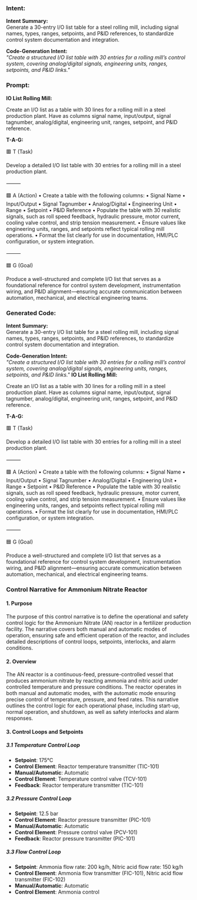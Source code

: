 ### Intent:
**Intent Summary:**  
Generate a 30-entry I/O list table for a steel rolling mill, including signal names, types, ranges, setpoints, and P&ID references, to standardize control system documentation and integration.  

**Code-Generation Intent:**  
*"Create a structured I/O list table with 30 entries for a rolling mill’s control system, covering analog/digital signals, engineering units, ranges, setpoints, and P&ID links."*

### Prompt:
**IO List Rolling Mill:**

Create an I/O list as a table with 30 lines for a rolling mill in a steel production plant. Have as columns signal name, input/output, signal tagnumber, analog/digital, engineering unit, ranges, setpoint, and P&ID reference.

**T-A-G:**

🟥 T (Task)

Develop a detailed I/O list table with 30 entries for a rolling mill in a steel production plant.

⸻

🟩 A (Action)
	•	Create a table with the following columns:
	•	Signal Name
	•	Input/Output
	•	Signal Tagnumber
	•	Analog/Digital
	•	Engineering Unit
	•	Range
	•	Setpoint
	•	P&ID Reference
	•	Populate the table with 30 realistic signals, such as roll speed feedback, hydraulic pressure, motor current, cooling valve control, and strip tension measurement.
	•	Ensure values like engineering units, ranges, and setpoints reflect typical rolling mill operations.
	•	Format the list clearly for use in documentation, HMI/PLC configuration, or system integration.

⸻

🟦 G (Goal)

Produce a well-structured and complete I/O list that serves as a foundational reference for control system development, instrumentation wiring, and P&ID alignment—ensuring accurate communication between automation, mechanical, and electrical engineering teams.

### Generated Code:
**Intent Summary:**  
Generate a 30-entry I/O list table for a steel rolling mill, including signal names, types, ranges, setpoints, and P&ID references, to standardize control system documentation and integration.  

**Code-Generation Intent:**  
*"Create a structured I/O list table with 30 entries for a rolling mill’s control system, covering analog/digital signals, engineering units, ranges, setpoints, and P&ID links."*
**IO List Rolling Mill:**

Create an I/O list as a table with 30 lines for a rolling mill in a steel production plant. Have as columns signal name, input/output, signal tagnumber, analog/digital, engineering unit, ranges, setpoint, and P&ID reference.

**T-A-G:**

🟥 T (Task)

Develop a detailed I/O list table with 30 entries for a rolling mill in a steel production plant.

⸻

🟩 A (Action)
	•	Create a table with the following columns:
	•	Signal Name
	•	Input/Output
	•	Signal Tagnumber
	•	Analog/Digital
	•	Engineering Unit
	•	Range
	•	Setpoint
	•	P&ID Reference
	•	Populate the table with 30 realistic signals, such as roll speed feedback, hydraulic pressure, motor current, cooling valve control, and strip tension measurement.
	•	Ensure values like engineering units, ranges, and setpoints reflect typical rolling mill operations.
	•	Format the list clearly for use in documentation, HMI/PLC configuration, or system integration.

⸻

🟦 G (Goal)

Produce a well-structured and complete I/O list that serves as a foundational reference for control system development, instrumentation wiring, and P&ID alignment—ensuring accurate communication between automation, mechanical, and electrical engineering teams.
### Control Narrative for Ammonium Nitrate Reactor

#### 1. Purpose
The purpose of this control narrative is to define the operational and safety control logic for the Ammonium Nitrate (AN) reactor in a fertilizer production facility. The narrative covers both manual and automatic modes of operation, ensuring safe and efficient operation of the reactor, and includes detailed descriptions of control loops, setpoints, interlocks, and alarm conditions.

#### 2. Overview
The AN reactor is a continuous-feed, pressure-controlled vessel that produces ammonium nitrate by reacting ammonia and nitric acid under controlled temperature and pressure conditions. The reactor operates in both manual and automatic modes, with the automatic mode ensuring precise control of temperature, pressure, and feed rates. This narrative outlines the control logic for each operational phase, including start-up, normal operation, and shutdown, as well as safety interlocks and alarm responses.

#### 3. Control Loops and Setpoints

##### 3.1 Temperature Control Loop
- **Setpoint**: 175°C
- **Control Element**: Reactor temperature transmitter (TIC-101)
- **Manual/Automatic**: Automatic
- **Control Element**: Temperature control valve (TCV-101)
- **Feedback**: Reactor temperature transmitter (TIC-101)

##### 3.2 Pressure Control Loop
- **Setpoint**: 12.5 bar
- **Control Element**: Reactor pressure transmitter (PIC-101)
- **Manual/Automatic**: Automatic
- **Control Element**: Pressure control valve (PCV-101)
- **Feedback**: Reactor pressure transmitter (PIC-101)

##### 3.3 Flow Control Loop
- **Setpoint**: Ammonia flow rate: 200 kg/h, Nitric acid flow rate: 150 kg/h
- **Control Element**: Ammonia flow transmitter (FIC-101), Nitric acid flow transmitter (FIC-102)
- **Manual/Automatic**: Automatic
- **Control Element**: Ammonia control
